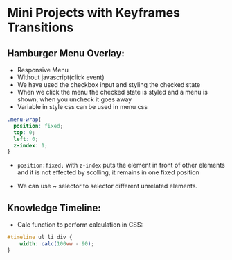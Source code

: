 # Mini Projects with Keyframes Transitions

## Hamburger Menu Overlay:

- Responsive Menu
- Without javascript(click event)
- We have used the checkbox input and styling the checked state
- When we click the menu the checked state is styled and a menu is shown, when you uncheck it goes away
- Variable in style css can be used in menu css
```css
.menu-wrap{
  position: fixed;
  top: 0;
  left: 0;
  z-index: 1;
}
```
- ```position:fixed;``` with ```z-index``` puts the element in front of other elements and it is not effected by scolling, it remains in one fixed position

- We can use ~ selector to selector different unrelated elements. 

## Knowledge Timeline:

- Calc function to perform calculation in CSS:   
```css
#timeline ul li div {
    width: calc(100vw - 90);
}
```